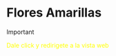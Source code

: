 # Flores Amarillas

>[!IMPORTANT]
><a href="https://leafy-souffle-a68101.netlify.app/" style="color: yellow; text-decoration: none;">Dale click y redirigete a la vista web</a>


